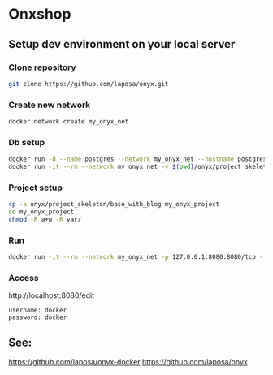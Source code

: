 # Onxshop 

## Setup dev environment on your local server
### Clone repository
```bash
git clone https://github.com/laposa/onyx.git
```

### Create new network
```bash
docker network create my_onyx_net
```

### Db setup
```bash
docker run -d --name postgres --network my_onyx_net --hostname postgres -p 127.0.0.1:5432:5432/tcp -e POSTGRES_USER=docker -e POSTGRES_PASSWORD=docker postgres:9.6
docker run -it --rm --network my_onyx_net -v $(pwd)/onyx/project_skeleton/base_with_blog.sql:/tmp/import.sql postgres:9.6 psql -h postgres -U docker -f /tmp/import.sql
```

### Project setup
```bash
cp -a onyx/project_skeleton/base_with_blog my_onyx_project
cd my_onyx_project
chmod -R a+w -R var/
```

### Run
```bash
docker run -it --rm --network my_onyx_net -p 127.0.0.1:8080:8080/tcp --mount type=bind,source=`pwd`,target=/var/www/ laposa/onyx
```

### Access
http://localhost:8080/edit
```
username: docker
password: docker
```

## See:
https://github.com/laposa/onyx-docker
https://github.com/laposa/onyx

